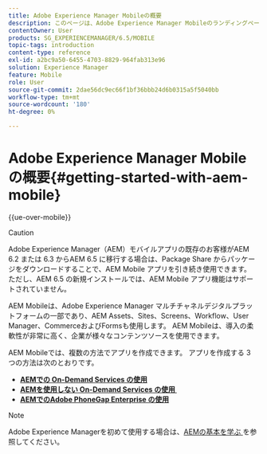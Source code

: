 ```yaml
---
title: Adobe Experience Manager Mobileの概要
description: このページは、Adobe Experience Manager Mobileのランディングページとして機能します。 このページでは、アプリを作成する 3 つの異なる方法について説明します。
contentOwner: User
products: SG_EXPERIENCEMANAGER/6.5/MOBILE
topic-tags: introduction
content-type: reference
exl-id: a2bc9a50-6455-4703-8829-964fab313e96
solution: Experience Manager
feature: Mobile
role: User
source-git-commit: 2dae56dc9ec66f1bf36bbb24d6b0315a5f5040bb
workflow-type: tm+mt
source-wordcount: '180'
ht-degree: 0%

---
```


# Adobe Experience Manager Mobileの概要{#getting-started-with-aem-mobile}

{{ue-over-mobile}}

>[!CAUTION]
>
>Adobe Experience Manager（AEM）モバイルアプリの既存のお客様がAEM 6.2 または 6.3 からAEM 6.5 に移行する場合は、Package Share からパッケージをダウンロードすることで、AEM Mobile アプリを引き続き使用できます。 ただし、AEM 6.5 の新規インストールでは、AEM Mobile アプリ機能はサポートされていません。

AEM Mobileは、Adobe Experience Manager マルチチャネルデジタルプラットフォームの一部であり、AEM Assets、Sites、Screens、Workflow、User Manager、CommerceおよびFormsも使用します。 AEM Mobileは、導入の柔軟性が非常に高く、企業が様々なコンテンツソースを使用できます。

AEM Mobileでは、複数の方法でアプリを作成できます。 アプリを作成する 3 つの方法は次のとおりです。

* **[AEMでの On-Demand Services の使用](/help/mobile/getting-started-aem-mobile-on-demand.md)**
* **[AEMを使用しない On-Demand Services の使用 &#x200B;](https://helpx.adobe.com/jp/digital-publishing-solution/help/aem-mobile-end-of-life-faq.html)**
* **[AEMでのAdobe PhoneGap Enterprise の使用](/help/mobile/getting-started-aem-mobile-phonegap.md)**

>[!NOTE]
>
>Adobe Experience Managerを初めて使用する場合は、[AEMの基本を学ぶ &#x200B;](/help/sites-deploying/deploy.md) を参照してください。
